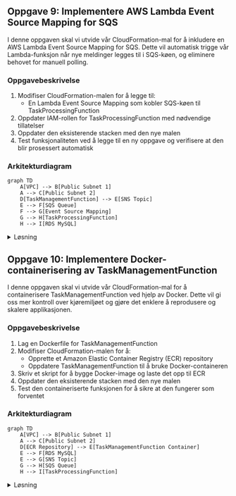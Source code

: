 ## Oppgave 9: Implementere AWS Lambda Event Source Mapping for SQS

I denne oppgaven skal vi utvide vår CloudFormation-mal for å inkludere en AWS Lambda Event Source Mapping for SQS. Dette vil automatisk trigge vår Lambda-funksjon når nye meldinger legges til i SQS-køen, og eliminere behovet for manuell polling.

### Oppgavebeskrivelse

1. Modifiser CloudFormation-malen for å legge til:
   - En Lambda Event Source Mapping som kobler SQS-køen til TaskProcessingFunction
2. Oppdater IAM-rollen for TaskProcessingFunction med nødvendige tillatelser
3. Oppdater den eksisterende stacken med den nye malen
4. Test funksjonaliteten ved å legge til en ny oppgave og verifisere at den blir prosessert automatisk

### Arkitekturdiagram

```mermaid
graph TD
    A[VPC] --> B[Public Subnet 1]
    A --> C[Public Subnet 2]
    D[TaskManagementFunction] --> E[SNS Topic]
    E --> F[SQS Queue]
    F --> G[Event Source Mapping]
    G --> H[TaskProcessingFunction]
    H --> I[RDS MySQL]
```

<details>
<summary>Løsning</summary>

1. Modifiser `network-infrastructure.yaml` filen og legg til følgende ressurser:

```yaml
  TaskProcessingEventSourceMapping:
    Type: AWS::Lambda::EventSourceMapping
    Properties:
      EventSourceArn: !GetAtt TaskProcessingQueue.Arn
      FunctionName: !Ref TaskProcessingFunction
      BatchSize: 1

  LambdaExecutionRole:
    Type: AWS::IAM::Role
    Properties:
      AssumeRolePolicyDocument:
        Version: '2012-10-17'
        Statement:
          - Effect: Allow
            Principal:
              Service: lambda.amazonaws.com
            Action: sts:AssumeRole
      ManagedPolicyArns:
        - arn:aws:iam::aws:policy/service-role/AWSLambdaVPCAccessExecutionRole
      Policies:
        - PolicyName: LambdaRDSAccess
          PolicyDocument:
            Version: '2012-10-17'
            Statement:
              - Effect: Allow
                Action:
                  - rds-data:ExecuteStatement
                  - rds-data:BatchExecuteStatement
                Resource: !GetAtt TaskManagementDatabase.Arn
        - PolicyName: LambdaSNSPublish
          PolicyDocument:
            Version: '2012-10-17'
            Statement:
              - Effect: Allow
                Action: sns:Publish
                Resource: !Ref NewTaskNotificationTopic
        - PolicyName: LambdaSQSReceive
          PolicyDocument:
            Version: '2012-10-17'
            Statement:
              - Effect: Allow
                Action:
                  - sqs:ReceiveMessage
                  - sqs:DeleteMessage
                  - sqs:GetQueueAttributes
                Resource: !GetAtt TaskProcessingQueue.Arn
        - PolicyName: LambdaCloudWatchLogs
          PolicyDocument:
            Version: '2012-10-17'
            Statement:
              - Effect: Allow
                Action:
                  - logs:CreateLogStream
                  - logs:PutLogEvents
                Resource: 
                  - !GetAtt TaskManagementFunctionLogGroup.Arn
                  - !GetAtt TaskProcessingFunctionLogGroup.Arn
```

2. Oppdater den eksisterende stacken:
   - Gå til AWS CloudFormation-konsollen
   - Velg stacken du opprettet tidligere
   - Klikk på \"Update\
   - Velg \"Replace current template\
   - Last opp den oppdaterte YAML-filen
   - Gå gjennom og bekreft endringene

3. For å teste funksjonaliteten:
   - Bruk Function URL for TaskManagementFunction til å opprette en ny oppgave (POST-forespørsel)
   - Sjekk CloudWatch Logs for TaskProcessingFunction for å se at den blir trigget automatisk

Denne oppdateringen til vår CloudFormation-mal legger til en Lambda Event Source Mapping som automatisk trigger TaskProcessingFunction når nye meldinger legges til i SQS-køen. Dette eliminerer behovet for manuell polling og gjør systemet mer effektivt og responsivt.

> [!NOTE]
> Lambda Event Source Mapping er en kraftig funksjon som lar deg koble sammen ulike AWS-tjenester på en serverløs måte. Dette er et godt eksempel på hvordan man kan bygge asynkrone, hendelsesdrevne arkitekturer i AWS.

> [!IMPORTANT]
> Når du bruker Lambda Event Source Mapping med SQS, er det viktig å være oppmerksom på at Lambda vil fortsette å polle køen selv om den er tom. Dette kan føre til økte kostnader hvis ikke håndtert riktig. I en produksjonssetting bør du vurdere å implementere en mekanisme for å deaktivere mappingen når det ikke er behov for den.

Ved å bruke CloudFormation for å sette opp Event Source Mapping, sikrer vi at vår infrastruktur er konsistent og reproduserbar. Dette er en viktig del av \"Infrastructure as Code\" prinsippet, som gjør det enklere å administrere og vedlikeholde komplekse systemer over tid.

</details>

## Oppgave 10: Implementere Docker-containerisering av TaskManagementFunction

I denne oppgaven skal vi utvide vår CloudFormation-mal for å containerisere TaskManagementFunction ved hjelp av Docker. Dette vil gi oss mer kontroll over kjøremiljøet og gjøre det enklere å reprodusere og skalere applikasjonen.

### Oppgavebeskrivelse

1. Lag en Dockerfile for TaskManagementFunction
2. Modifiser CloudFormation-malen for å:
   - Opprette et Amazon Elastic Container Registry (ECR) repository
   - Oppdatere TaskManagementFunction til å bruke Docker-containeren
3. Skriv et skript for å bygge Docker-image og laste det opp til ECR
4. Oppdater den eksisterende stacken med den nye malen
5. Test den containeriserte funksjonen for å sikre at den fungerer som forventet

### Arkitekturdiagram

```mermaid
graph TD
    A[VPC] --> B[Public Subnet 1]
    A --> C[Public Subnet 2]
    D[ECR Repository] --> E[TaskManagementFunction Container]
    E --> F[RDS MySQL]
    E --> G[SNS Topic]
    G --> H[SQS Queue]
    H --> I[TaskProcessingFunction]
```

<details>
<summary>Løsning</summary>

1. Lag en Dockerfile for TaskManagementFunction:

Opprett en ny fil kalt `Dockerfile` i samme mappe som Lambda-funksjonen:

```dockerfile
FROM public.ecr.aws/lambda/python:3.13

COPY requirements.txt .
RUN pip install -r requirements.txt

COPY index.py ${LAMBDA_TASK_ROOT}

CMD [ \"index.lambda_handler\" ]
```

Opprett en `requirements.txt` fil med følgende innhold:

```
pymysql
boto3
```

2. Modifiser `network-infrastructure.yaml` filen og legg til følgende ressurser:

```yaml
  TaskManagementFunctionRepository:
    Type: AWS::ECR::Repository
    Properties:
      RepositoryName: task-management-function
      Tags:
        - Key: Name
          Value: test-project

  TaskManagementFunction:
    Type: AWS::Lambda::Function
    Properties:
      FunctionName: task-management-function
      PackageType: Image
      Code:
        ImageUri: !Sub ${AWS::AccountId}.dkr.ecr.${AWS::Region}.amazonaws.com/${TaskManagementFunctionRepository}:latest
      Role: !GetAtt LambdaExecutionRole.Arn
      Timeout: 10
      MemorySize: 128
      Environment:
        Variables:
          DB_HOST: !GetAtt TaskManagementDatabase.Endpoint.Address
          DB_USER: admin
          DB_PASSWORD: your-database-password  # Replace with a secure password
          DB_NAME: taskmanagement
          SNS_TOPIC_ARN: !Ref NewTaskNotificationTopic
      VpcConfig:
        SecurityGroupIds:
          - !Ref DatabaseSecurityGroup
        SubnetIds:
          - !Ref PublicSubnet1
          - !Ref PublicSubnet2
      Tags:
        - Key: Name
          Value: test-project
```

3. Skriv et skript for å bygge Docker-image og laste det opp til ECR:

Opprett en ny fil kalt `build_and_push.sh`:

```bash
#!/bin/bash

# Sett variabler
AWS_ACCOUNT_ID=$(aws sts get-caller-identity --query Account --output text)
AWS_REGION=eu-west-1
ECR_REPOSITORY=task-management-function

# Logg inn til ECR
aws ecr get-login-password --region $AWS_REGION | docker login --username AWS --password-stdin $AWS_ACCOUNT_ID.dkr.ecr.$AWS_REGION.amazonaws.com

# Bygg Docker image
docker build -t $ECR_REPOSITORY .

# Tagg image
docker tag $ECR_REPOSITORY:latest $AWS_ACCOUNT_ID.dkr.ecr.$AWS_REGION.amazonaws.com/$ECR_REPOSITORY:latest

# Push image til ECR
docker push $AWS_ACCOUNT_ID.dkr.ecr.$AWS_REGION.amazonaws.com/$ECR_REPOSITORY:latest
```

Gjør skriptet kjørbart:

```bash
chmod +x build_and_push.sh
```

4. Kjør skriptet for å bygge og laste opp Docker-imagen:

```bash
./build_and_push.sh
```

5. Oppdater den eksisterende stacken:
   - Gå til AWS CloudFormation-konsollen
   - Velg stacken du opprettet tidligere
   - Klikk på \"Update\
   - Velg \"Replace current template\
   - Last opp den oppdaterte YAML-filen
   - Gå gjennom og bekreft endringene

6. For å teste den containeriserte funksjonen:
   - Bruk Function URL for TaskManagementFunction til å opprette en ny oppgave (POST-forespørsel)
   - Bruk Function URL for TaskManagementFunction til å hente alle oppgaver (GET-forespørsel)
   - Sjekk CloudWatch Logs for TaskManagementFunction for å se at den fungerer som forventet

Denne oppdateringen til vår CloudFormation-mal containeriserer TaskManagementFunction ved hjelp av Docker. Vi har opprettet et ECR-repository for å lagre Docker-imagen, og oppdatert Lambda-funksjonen til å bruke denne imagen.

> [!NOTE]
> Containerisering av Lambda-funksjoner gir deg mer kontroll over kjøremiljøet og gjør det enklere å inkludere egendefinerte biblioteker og avhengigheter. Dette er spesielt nyttig for mer komplekse applikasjoner eller når du trenger spesifikke versjoner av biblioteker.

> [!IMPORTANT]
> Når du bruker containeriserte Lambda-funksjoner, er det viktig å være oppmerksom på kaldstartytelse. Containeriserte funksjoner kan ha lengre kaldstarttider sammenlignet med tradisjonelle ZIP-baserte funksjoner. I en produksjonssetting bør du vurdere å implementere strategier for å redusere kaldstarttider, som for eksempel å holde funksjonen varm.

Ved å bruke CloudFormation for å sette opp ECR og den containeriserte Lambda-funksjonen, sikrer vi at vår infrastruktur er konsistent og reproduserbar. Dette er en viktig del av \"Infrastructure as Code\" prinsippet, som gjør det enklere å administrere og vedlikeholde komplekse systemer over tid.

</details>
